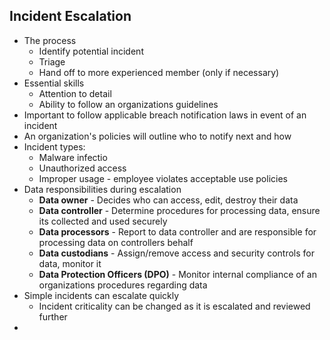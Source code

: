## Incident Escalation
* The process
    * Identify potential incident
    * Triage
    * Hand off to more experienced member (only if necessary)
* Essential skills
    * Attention to detail
    * Ability to follow an organizations guidelines
* Important to follow applicable breach notification laws in event of an incident
* An organization's policies will outline who to notify next and how
* Incident types:
    * Malware infectio 
    * Unauthorized access
    * Improper usage - employee violates acceptable use policies
* Data responsibilities during escalation
    * **Data owner** - Decides who can access, edit, destroy their data
    * **Data controller** - Determine procedures for processing data, ensure its collected and used securely
    * **Data processors** - Report to data controller and are responsible for processing data on controllers behalf
    * **Data custodians** - Assign/remove access and security controls for data, monitor it
    * **Data Protection Officers (DPO)** - Monitor internal compliance of an organizations procedures regarding data
* Simple incidents can escalate quickly
    * Incident criticality can be changed as it is escalated and reviewed further
* 

